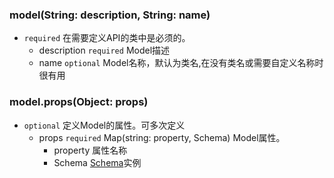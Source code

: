 ### <a name="model"></a>model(String: description, String: name)
- `required` 在需要定义API的类中是必须的。
  - description `required` Model描述
  - name `optional` Model名称，默认为类名,在没有类名或需要自定义名称时很有用

### <a name="model-props"></a>model.props(Object: props)
- `optional` 定义Model的属性。可多次定义
  - props `required` Map(string: property, Schema) Model属性。
    - property 属性名称
    - Schema [Schema](#Schema)实例

